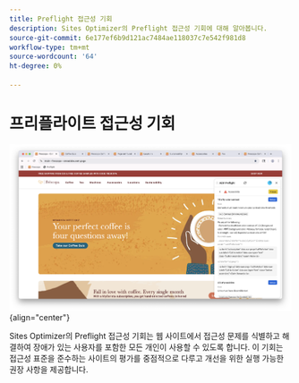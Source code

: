 ```yaml
---
title: Preflight 접근성 기회
description: Sites Optimizer의 Preflight 접근성 기회에 대해 알아봅니다.
source-git-commit: 6e177ef6b9d121ac7484ae118037c7e542f981d8
workflow-type: tm+mt
source-wordcount: '64'
ht-degree: 0%

---
```



# 프리플라이트 접근성 기회

![Preflight 접근성 기회](./assets/accessibility/hero.png){align="center"}

Sites Optimizer의 Preflight 접근성 기회는 웹 사이트에서 접근성 문제를 식별하고 해결하여 장애가 있는 사용자를 포함한 모든 개인이 사용할 수 있도록 합니다. 이 기회는 접근성 표준을 준수하는 사이트의 평가를 중점적으로 다루고 개선을 위한 실행 가능한 권장 사항을 제공합니다.
